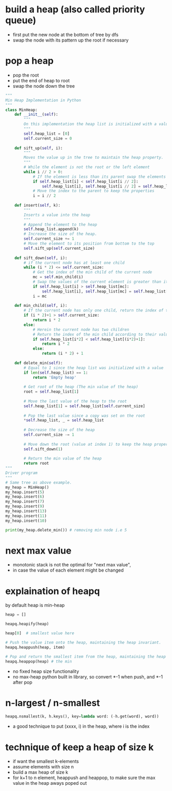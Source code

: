# build a heap (also called priority queue)
- first put the new node at the bottom of tree by dfs
- swap the node with its pattern up the root if necessary

# pop a heap
- pop the root
- put the end of heap to root
- swap the node down the tree

```python
"""
Min Heap Implementation in Python
"""
class MinHeap:
    def __init__(self):
        """
        On this implementation the heap list is initialized with a value
        """
        self.heap_list = [0]
        self.current_size = 0
 
    def sift_up(self, i):
        """
        Moves the value up in the tree to maintain the heap property.
        """
        # While the element is not the root or the left element
        while i // 2 > 0:
            # If the element is less than its parent swap the elements
            if self.heap_list[i] < self.heap_list[i // 2]:
                self.heap_list[i], self.heap_list[i // 2] = self.heap_list[i // 2], self.heap_list[i]
            # Move the index to the parent to keep the properties
            i = i // 2
 
    def insert(self, k):
        """
        Inserts a value into the heap
        """
        # Append the element to the heap
        self.heap_list.append(k)
        # Increase the size of the heap.
        self.current_size += 1
        # Move the element to its position from bottom to the top
        self.sift_up(self.current_size)
 
    def sift_down(self, i):
        # if the current node has at least one child
        while (i * 2) <= self.current_size:
            # Get the index of the min child of the current node
            mc = self.min_child(i)
            # Swap the values of the current element is greater than its min child
            if self.heap_list[i] > self.heap_list[mc]:
                self.heap_list[i], self.heap_list[mc] = self.heap_list[mc], self.heap_list[i]
            i = mc
 
    def min_child(self, i):
        # If the current node has only one child, return the index of the unique child
        if (i * 2)+1 > self.current_size:
            return i * 2
        else:
            # Herein the current node has two children
            # Return the index of the min child according to their values
            if self.heap_list[i*2] < self.heap_list[(i*2)+1]:
                return i * 2
            else:
                return (i * 2) + 1
 
    def delete_min(self):
        # Equal to 1 since the heap list was initialized with a value
        if len(self.heap_list) == 1:
            return 'Empty heap'
 
        # Get root of the heap (The min value of the heap)
        root = self.heap_list[1]
 
        # Move the last value of the heap to the root
        self.heap_list[1] = self.heap_list[self.current_size]
 
        # Pop the last value since a copy was set on the root
        *self.heap_list, _ = self.heap_list
 
        # Decrease the size of the heap
        self.current_size -= 1
 
        # Move down the root (value at index 1) to keep the heap property
        self.sift_down(1)
 
        # Return the min value of the heap
        return root
"""
Driver program
"""
# Same tree as above example.
my_heap = MinHeap()
my_heap.insert(5)
my_heap.insert(6)
my_heap.insert(7)
my_heap.insert(9)
my_heap.insert(13)
my_heap.insert(11)
my_heap.insert(10)

print(my_heap.delete_min()) # removing min node i.e 5 
```


# next max value
- monotonic stack is not the optimal for "next max value",
- in case the value of each element might be changed


# explaination of heapq
by default heap is min-heap

```python
heap = []

heapq.heapify(heap)

heap[0]  # smallest value here

# Push the value item onto the heap, maintaining the heap invariant.
heapq.heappush(heap, item)

# Pop and return the smallest item from the heap, maintaining the heap invariant. If the heap is empty, IndexError is raised. To access the smallest item without popping it, use heap[0].
heapq.heappop(heap) # the min
```

- no fixed heap size functionality
- no max-heap python built in library, so convert *-1 when push, and *-1 after pop


# n-largest / n-smallest
```python
heapq.nsmallest(k, h.keys(), key=lambda word: (-h.get(word), word))
```

- a good technique to put (xxxx, i) in the heap, where i is the index

# technique of keep a heap of size k
-  if want the smallest k-elements
  - assume elements with size n
  - build a max heap of size k
  - for k+1 to n element, heappush and heappop, to make sure the max value in the heap aways poped out
